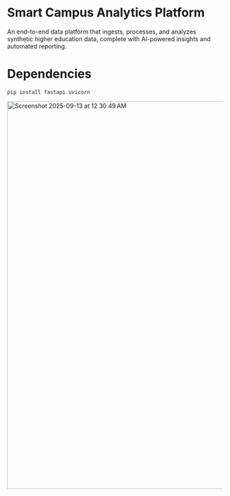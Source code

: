 # Smart Campus Analytics Platform


An end-to-end data platform that ingests, processes, and analyzes synthetic higher education data, complete with AI-powered insights and automated reporting.


# Dependencies

`pip install fastapi uvicorn`

<img width="1891" height="904" alt="Screenshot 2025-09-13 at 12 30 49 AM" src="https://github.com/user-attachments/assets/edb9d1e3-0977-4e6c-9712-493fec63a8f7" />


